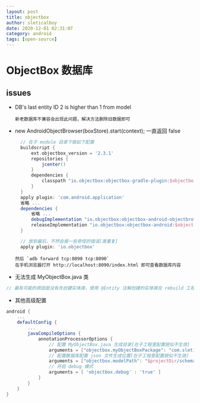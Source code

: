```yaml
---
layout: post
title: objectbox
author: sleticalboy
date: 2020-12-01 02:31:07
category: android
tags: [open-source]
---
```


# ObjectBox 数据库

## issues
- DB's last entity ID 2 is higher than 1 from model
  ```log
  新老数据库不兼容会出现此问题，解决方法删除旧数据即可
  ```
- new AndroidObjectBrowser(boxStore).start(context); 一直返回 false
  ```groovy
    // 在子 module 目录下做如下配置
    buildscript {
        ext.objectbox_version = '2.3.1'
        repositories {
            jcenter()
        }
        dependencies {
            classpath "io.objectbox:objectbox-gradle-plugin:$objectbox_version"
        }
    }
    apply plugin: 'com.android.application'
    省略 ...
    dependencies {
        省略 ...
        debugImplementation "io.objectbox:objectbox-android-objectbrowser:$objectbox_version"
        releaseImplementation "io.objectbox:objectbox-android:$objectbox_version"
    }

    // 放到最后，不然会报一些奇怪的错误[类重复]
    apply plugin: 'io.objectbox'
  ```
  ```shell
  然后 `adb forward tcp:8090 tcp:8090`
  在手机浏览器打开 http://localhost:8090/index.html 即可查看数据库内容
  ```
- 无法生成 MyObjectBox.java 类
```java
// 最有可能的原因是没有先创建实体类，使用 @Entity 注解创建的实体类在 rebuild 工程试试
```
- 其他高级配置
```groovy
android {
    ...
    defaultConfig {
        ...
        javaCompileOptions {
            annotationProcessorOptions {
                // 配置 MyObjectBox.java 生成目录[在子工程里配置貌似不生效]
                arguments = ["objectbox.myObjectBoxPackage": "com.sleticalboy.objectbox"]
                // 配置数据库配置 json 文件生成位置[在子工程里配置貌似不生效]
                arguments = ["objectbox.modelPath": "$projectDir/schemas/objectbox.json".toString()]
                // 开启 debug 模式
                arguments = [ 'objectbox.debug' : 'true' ]
            }
        }
    }
}
```
